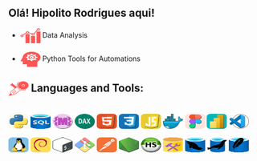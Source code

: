 ## Olá! **Hipolito Rodrigues** aqui!

- <img align="center" alt="hr-bi" height="30" width="40" src="https://github.com/hipolitorodrigues/hipolitorodrigues/blob/f347fd2890116d042ea553942a3c83497235b075/images/img-bitrab.svg"> Data Analysis <br><br>
- <img align="center" alt="hr-bi" height="30" width="40" src="https://github.com/hipolitorodrigues/hipolitorodrigues/blob/f347fd2890116d042ea553942a3c83497235b075/images/img-estudo.svg"> Python Tools for Automations

## <img align="center" alt="hr-bi" height="30" width="40" src="https://github.com/hipolitorodrigues/hipolitorodrigues/blob/0dac396ca8b714a5b5dc52ab9704281c77fe7253/images/img-tool.svg"> **Languages and Tools:**

<div style="display: inline_block"><br>
  <img align="center" alt="hr-bi" height="30" width="40" src="https://github.com/hipolitorodrigues/hipolitorodrigues/blob/114143df68ba7fa915fd688222147da430c23f8c/images/img-python.svg">
  <img align="center" alt="hr-bi" height="30" width="40" src="https://github.com/hipolitorodrigues/hipolitorodrigues/blob/93965245749fed2b836194cbed99c7abb843858e/images/img-sql-v2.svg">
  <img align="center" alt="hr-bi" height="30" width="40" src="https://github.com/hipolitorodrigues/hipolitorodrigues/blob/68e3eb6f711f3c048bfca3d59b0cee0cbbaa44cb/images/img-m2.svg">
  <img align="center" alt="hr-bi" height="30" width="40" src="https://github.com/hipolitorodrigues/hipolitorodrigues/blob/93965245749fed2b836194cbed99c7abb843858e/images/img-dax-v2.svg">
  <img align="center" alt="hr-bi" height="30" width="40" src="https://github.com/hipolitorodrigues/hipolitorodrigues/blob/114143df68ba7fa915fd688222147da430c23f8c/images/img-html5.svg">
  <img align="center" alt="hr-bi" height="30" width="40" src="https://github.com/hipolitorodrigues/hipolitorodrigues/blob/114143df68ba7fa915fd688222147da430c23f8c/images/img-css3.svg">
  <img align="center" alt="hr-bi" height="30" width="40" src="https://github.com/hipolitorodrigues/hipolitorodrigues/blob/bbd53020cc1f577735124e3d46af1c9f0226bfcd/images/img-js.svg">
  <img align="center" alt="hr-bi" height="30" width="40" src="https://github.com/hipolitorodrigues/hipolitorodrigues/blob/93965245749fed2b836194cbed99c7abb843858e/images/img-docker-v2.svg">
  <img align="center" alt="hr-bi" height="30" width="40" src="https://github.com/hipolitorodrigues/hipolitorodrigues/blob/114143df68ba7fa915fd688222147da430c23f8c/images/img-figma.svg">
  <img align="center" alt="hr-bi" height="30" width="40" src="https://github.com/hipolitorodrigues/hipolitorodrigues/blob/2e55fca965f8cfd03ee40b456086c20c223e1ae1/images/img-bi.svg">
  <img align="center" alt="hr-bi" height="30" width="40" src="https://github.com/hipolitorodrigues/hipolitorodrigues/blob/a1cbdedb51dc4304927adea9065154c3e9517855/images/img-vscode-v2.svg"><br><br>
  <img align="center" alt="hr-bi" height="30" width="40" src="https://github.com/hipolitorodrigues/hipolitorodrigues/blob/77e8c6b7b3ea5bbd5fb1a5c6943e2335fe193e00/images/img-linux.svg">
  <img align="center" alt="hr-bi" height="30" width="40" src="https://github.com/hipolitorodrigues/hipolitorodrigues/blob/77e8c6b7b3ea5bbd5fb1a5c6943e2335fe193e00/images/img-debian.svg">
  <img align="center" alt="hr-bi" height="30" width="40" src="https://github.com/hipolitorodrigues/hipolitorodrigues/blob/e49aee198408f13bf10b30459996728039c77019/images/img-bash.svg">
  <img align="center" alt="hr-bi" height="30" width="40" src="https://github.com/hipolitorodrigues/hipolitorodrigues/blob/e49aee198408f13bf10b30459996728039c77019/images/img-git_bash.svg">
  <img align="center" alt="hr-bi" height="30" width="40" src="https://github.com/hipolitorodrigues/hipolitorodrigues/blob/77e8c6b7b3ea5bbd5fb1a5c6943e2335fe193e00/images/img-postman.svg">
  <img align="center" alt="hr-bi" height="30" width="40" src="https://github.com/hipolitorodrigues/hipolitorodrigues/blob/9de3186a6630a8202b927891e2946d79cc3740cf/images/img-node.svg">
  <img align="center" alt="hr-bi" height="30" width="40" src="https://github.com/hipolitorodrigues/hipolitorodrigues/blob/9de3186a6630a8202b927891e2946d79cc3740cf/images/img-hs.svg">
  <img align="center" alt="hr-bi" height="30" width="40" src="https://github.com/hipolitorodrigues/hipolitorodrigues/blob/6f9635308decf5732737b48da7783114c3fcb189/images/img-ssms.svg">
  <img align="center" alt="hr-bi" height="30" width="40" src="https://github.com/hipolitorodrigues/hipolitorodrigues/blob/85e219547ec073678f32ff55186846691a67cb2f/images/img-mysql.svg">
  <img align="center" alt="hr-bi" height="30" width="40" src="https://github.com/hipolitorodrigues/hipolitorodrigues/blob/85e219547ec073678f32ff55186846691a67cb2f/images/img-mariadb.svg">
  <img align="center" alt="hr-bi" height="30" width="40" src="https://github.com/hipolitorodrigues/hipolitorodrigues/blob/85e219547ec073678f32ff55186846691a67cb2f/images/img-sqllite.svg">
</div>
